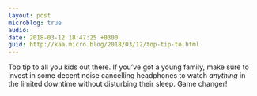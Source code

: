 ```yaml
---
layout: post
microblog: true
audio: 
date: 2018-03-12 18:47:25 +0300
guid: http://kaa.micro.blog/2018/03/12/top-tip-to.html
---
```

Top tip to all you kids out there. If you’ve got a young family, make sure to invest in some decent noise cancelling headphones to watch _anything_ in the limited downtime without disturbing their sleep. Game changer!
